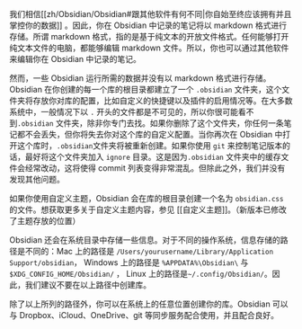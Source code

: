 我们相信[[zh/Obsidian/Obsidian#跟其他软件有何不同|你自始至终应该拥有并且掌控你的数据]] 。因此，你在 Obsidian 中记录的笔记将以 markdown 格式进行存储。所谓 markdown 格式，指的是基于纯文本的开放文件格式。任何能够打开纯文本文件的电脑，都能够编辑 markdown 文件。所以，你也可以通过其他软件来编辑你在 Obsidian 中记录的笔记。

然而，一些 Obsidian 运行所需的数据并没有以 markdown 格式进行存储。Obsidian 在你创建的每一个库的根目录都建立了一个 `.obsidian` 文件夹，这个文件夹将存放你对库的配置，比如自定义的快捷键以及插件的启用情况等。在大多数系统中，一般情况下以 `.` 开头的文件都是不可见的，所以你很可能看不到`.obsidian` 文件夹，除非你专门去找。如果你删除了这个文件夹，你任何一条笔记都不会丢失，但你将失去你对这个库的自定义配置。当你再次在 Obsidian 中打开这个库时，`.obsidian`文件夹将被重新创建。如果你使用 `git` 来控制笔记版本的话，最好将这个文件夹加入 `ignore` 目录。这是因为`.obsidian` 文件夹中的缓存文件会经常改动，这将使得 commit 列表变得非常混乱。但除此之外，我们并没有发现其他问题。


如果你使用自定义主题，Obsidian 会在库的根目录创建一个名为 `obsidian.css` 的文件。想获取更多关于自定义主题内容，参见 [[自定义主题]]。（新版本已修改了主题存放的位置）

Obsidian 还会在系统目录中存储一些信息。对于不同的操作系统，信息存储的路径是不同的：Mac 上的路径是 `/Users/yourusername/Library/Application Support/obsidian`， Windows 上的路径是 `%APPDATA%\Obsidian\` 与`$XDG_CONFIG_HOME/Obsidian/` ， Linux 上的路径是`~/.config/Obsidian/`。因此，我们建议不要在以上路径中创建库。

除了以上所列的路径外，你可以在系统上的任意位置创建你的库。Obsidian 可以与 Dropbox、iCloud、OneDrive、git 等同步服务配合使用，并且配合良好。